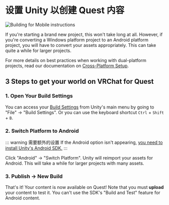 # 设置 Unity 以创建 Quest 内容

![Building for Mobile instructions](/creators.vrchat.com/images/setting-up-unity-for-creating-quest-content-1ac8b19-VRChat_QuestContent_QuickStart.png)

If you're starting a brand new project, this won't take long at all. However, if you're converting a Windows platform project to an Android platform project, you will have to convert your assets appropriately. This can take quite a while for larger projects.

For more details on best practices when working with dual-platform projects, read our documentation on [Cross-Platform Setup](/creators.vrchat.com/platforms/android/cross-platform-setup).

## 3 Steps to get your world on VRChat for Quest

### 1. Open Your Build Settings

You can access your [Build Settings](https://docs.unity3d.com/Manual/BuildSettings.html) from Unity's main menu by going to "File" -> "Build Settings". Or you can use the keyboard shortcut `Ctrl` + `Shift` + `B`.

### 2. Switch Platform to Android

::: warning 需要额外的设置
If the Android option isn't appearing, [you need to install Unity's Android SDK.](https://docs.unity3d.com/Manual/android-sdksetup.html)
:::

Click "Android" -> "Switch Platform". Unity will reimport your assets for Android. This will take a while for larger projects with many assets.

### 3. Publish -> New Build

That's it! Your content is now available on Quest! Note that you must **upload** your content to test it. You can't use the SDK's "Build and Test" feature for Android content.